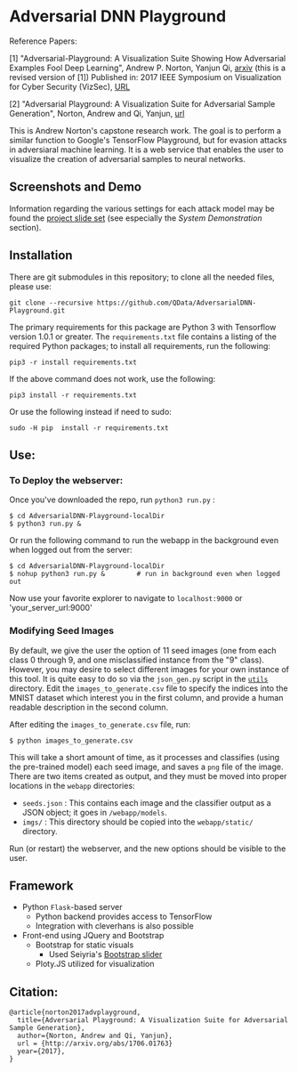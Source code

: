 Adversarial DNN Playground
==========================

Reference Papers:

[1] "Adversarial-Playground: A Visualization Suite Showing How Adversarial
  Examples Fool Deep Learning", Andrew P. Norton, Yanjun Qi, [arxiv](http://arxiv.org/abs/1708.00807) (this is a revised version of [1])
  Published in:  2017 IEEE Symposium on Visualization for Cyber Security (VizSec), [URL](http://ieeexplore.ieee.org/document/8062202/)

[2] "Adversarial Playground: A Visualization Suite for Adversarial Sample Generation", Norton, Andrew and Qi, Yanjun, [url](http://arxiv.org/abs/1706.01763)


This is Andrew Norton's capstone research work.  The goal is to perform a similar function to Google's TensorFlow Playground, but for evasion attacks in adversiaral machine learning.  It is a web service that enables the user to visualize the creation of adversarial samples to neural networks.

Screenshots and Demo
--------------------

Information regarding the various settings for each attack model may be found the [project slide set](https://github.com/QData/AdversarialDNN-Playground/blob/master/presentation.pdf) (see especially the *System Demonstration* section).


Installation
------------

There are git submodules in this repository; to clone all the needed files, please use:

```
git clone --recursive https://github.com/QData/AdversarialDNN-Playground.git
```

The primary requirements for this package are Python 3 with Tensorflow version 1.0.1 or greater.  The `requirements.txt` file contains a listing of the required Python packages; to install all requirements, run the following:

```
pip3 -r install requirements.txt
```

If the above command does not work, use the following:

```
pip3 install -r requirements.txt
```

Or use the following instead if need to sudo:
```
sudo -H pip  install -r requirements.txt
```

Use:
----

### To Deploy the webserver:

Once you've downloaded the repo, run `python3 run.py` :

```
$ cd AdversarialDNN-Playground-localDir
$ python3 run.py &       
```

Or run the following command to run the webapp in the background even when logged out from the server:
```
$ cd AdversarialDNN-Playground-localDir
$ nohup python3 run.py &        # run in background even when logged out
```

Now use your favorite explorer to navigate to `localhost:9000`  or 'your_server_url:9000'

### Modifying Seed Images
By default, we give the user the option of 11 seed images (one from each class 0 through 9, and one misclassified instance from the "9" class).  However, you may desire to select different images for your own instance of this tool.  It is quite easy to do so via the `json_gen.py` script in the [`utils`](https://github.com/QData/AdversarialDNN-Playground/tree/master/utils) directory.  Edit the `images_to_generate.csv` file to specify the indices into the MNIST dataset which interest you in the first column, and provide a human readable description in the second column.

After editing the `images_to_generate.csv` file, run:
```
$ python images_to_generate.csv
```

This will take a short amount of time, as it processes and classifies (using the pre-trained model) each seed image, and saves a `png` file of the image.  There are two items created as output, and they must be moved into proper locations in the `webapp` directories:
  - `seeds.json` : This contains each image and the classifier output as a JSON object; it goes in `/webapp/models`.
  - `imgs/` : This directory should be copied into the `webapp/static/` directory.

Run (or restart) the webserver, and the new options should be visible to the user.

Framework
---------
  - Python `Flask`-based server
    - Python backend provides access to TensorFlow
    - Integration with cleverhans is also possible
  - Front-end using JQuery and Bootstrap
    - Bootstrap for static visuals
      - Used Seiyria's [Bootstrap slider][bootstrap-slider]
    - Ploty.JS utilized for visualization

Citation:
---------

```
@article{norton2017advplayground,
  title={Adversarial Playground: A Visualization Suite for Adversarial Sample Generation},
  author={Norton, Andrew and Qi, Yanjun},
  url = {http://arxiv.org/abs/1706.01763}
  year={2017},
}
```

[bootstrap-slider]: https://github.com/seiyria/bootstrap-slider
